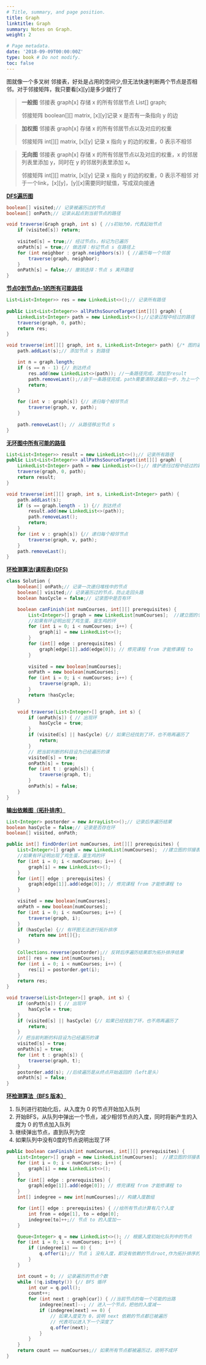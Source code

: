 ```yaml
---
# Title, summary, and page position.
title: Graph
linktitle: Graph
summary: Notes on Graph.
weight: 2

# Page metadata.
date: '2018-09-09T00:00:00Z'
type: book # Do not modify.
toc: false
---
```

图就像一个多叉树
邻接表，好处是占用的空间少,但无法快速判断两个节点是否相邻。对于邻接矩阵，我只要看[x][y]是多少就行了

> **一般图**
> 邻接表
> graph[x] 存储 x 的所有邻居节点
> List<Integer>[] graph;
> 
> 邻接矩阵
> boolean[][] matrix, [x][y]记录 x 是否有一条指向 y 的边

> **加权图**
> 邻接表
> graph[x] 存储 x 的所有邻居节点以及对应的权重
> 
> 邻接矩阵
> int[][] matrix, [x][y] 记录 x 指向 y 的边的权重，0 表示不相邻

> **无向图**
> 邻接表
> graph[x] 存储 x 的所有邻居节点以及对应的权重，x 的邻居列表里添加 y，同时在 y 的邻居列表里添加 x。
> 
> 邻接矩阵
> int[][] matrix, [x][y] 记录 x 指向 y 的边的权重，0 表示不相邻
> 对于一个link，[x][y]，[y][x]需要同时赋值，写成双向接通

[**DFS遍历图**]()
```Java
boolean[] visited;// 记录被遍历过的节点
boolean[] onPath;// 记录从起点到当前节点的路径

void traverse(Graph graph, int s) { //s初始为0，代表起始节点
    if (visited[s]) return;
    
    visited[s] = true;// 经过节点s，标记为已遍历
    onPath[s] = true;// 做选择：标记节点 s 在路径上
    for (int neighbor : graph.neighbors(s)) { //遍历每一个邻居
        traverse(graph, neighbor);
    }
    onPath[s] = false;// 撤销选择：节点 s 离开路径
}

```


[**节点0到节点n-1的所有可能路径**](https://leetcode.cn/problems/all-paths-from-source-to-target/)
```Java
List<List<Integer>> res = new LinkedList<>();// 记录所有路径
    
public List<List<Integer>> allPathsSourceTarget(int[][] graph) {
    LinkedList<Integer> path = new LinkedList<>();//记录过程中经过的路径
    traverse(graph, 0, path);
    return res;
}

void traverse(int[][] graph, int s, LinkedList<Integer> path) {/* 图的遍历框架 */
    path.addLast(s);// 添加节点 s 到路径

    int n = graph.length;
    if (s == n - 1) {// 到达终点
        res.add(new LinkedList<>(path)); //一条路径完成，添加至result
        path.removeLast();//由于一条路径完成，path需要清除这最后一步，为上一个节点的别的可能出路做好准备
        return;
    }

    for (int v : graph[s]) {// 递归每个相邻节点
        traverse(graph, v, path);
    }
    
    path.removeLast(); // 从路径移出节点 s
}


```


[**无环图中所有可能的路径**](https://leetcode.cn/problems/all-paths-from-source-to-target/)
```Java
List<List<Integer>> result = new LinkedList<>();// 记录所有路径
public List<List<Integer>> allPathsSourceTarget(int[][] graph) {
    LinkedList<Integer> path = new LinkedList<>();// 维护递归过程中经过的路径
    traverse(graph, 0, path);
    return result;
}

void traverse(int[][] graph, int s, LinkedList<Integer> path) {
    path.addLast(s);
    if (s == graph.length - 1) {// 到达终点
        result.add(new LinkedList<>(path));
        path.removeLast();
        return;
    }
    for (int v : graph[s]) {// 递归每个相邻节点
        traverse(graph, v, path);
    }
    path.removeLast();
}
```


[**环检测算法(课程表)(DFS)**](https://leetcode.cn/problems/course-schedule/)
```Java
class Solution {
    boolean[] onPath;// 记录一次递归堆栈中的节点
    boolean[] visited;// 记录遍历过的节点，防止走回头路
    boolean hasCycle = false;// 记录图中是否有环

    boolean canFinish(int numCourses, int[][] prerequisites) {
        List<Integer>[] graph = new LinkedList[numCourses];  //建立图的邻接表（一维：每一科）（二维：每一科的前置要求）
        //如果有环证明出现了鸡生蛋，蛋生鸡的环
        for (int i = 0; i < numCourses; i++) {
            graph[i] = new LinkedList<>();
        }
        for (int[] edge : prerequisites) {
            graph[edge[1]].add(edge[0]); // 修完课程 from 才能修课程 to
        }
        
        visited = new boolean[numCourses];
        onPath = new boolean[numCourses];
        for (int i = 0; i < numCourses; i++) {
            traverse(graph, i);
        }
        return !hasCycle;
    }

    void traverse(List<Integer>[] graph, int s) {
        if (onPath[s]) { // 出现环
            hasCycle = true;
        }
        if (visited[s] || hasCycle) {// 如果已经找到了环，也不用再遍历了    
            return;
        }
        // 把当前判断的科目设为已经遍历的课
        visited[s] = true;
        onPath[s] = true;
        for (int t : graph[s]) {
            traverse(graph, t);
        }
        onPath[s] = false;
    }
}
```


[**输出依赖图（拓扑排序）**](https://leetcode.cn/problems/course-schedule-ii/)
```Java
List<Integer> postorder = new ArrayList<>();// 记录后序遍历结果
boolean hasCycle = false;// 记录是否存在环
boolean[] visited, onPath;

public int[] findOrder(int numCourses, int[][] prerequisites) {
    List<Integer>[] graph = new LinkedList[numCourses];  //建立图的邻接表（一维：每一科）（二维：每一科的前置要求）
    //如果有环证明出现了鸡生蛋，蛋生鸡的环
    for (int i = 0; i < numCourses; i++) {
        graph[i] = new LinkedList<>();
    }
    for (int[] edge : prerequisites) {
        graph[edge[1]].add(edge[0]); // 修完课程 from 才能修课程 to
    }

    visited = new boolean[numCourses];
    onPath = new boolean[numCourses];
    for (int i = 0; i < numCourses; i++) {
        traverse(graph, i);
    }
    if (hasCycle) {// 有环图无法进行拓扑排序
        return new int[]{};
    }
    
    Collections.reverse(postorder);// 反转后序遍历结果即为拓扑排序结果
    int[] res = new int[numCourses];
    for (int i = 0; i < numCourses; i++) {
        res[i] = postorder.get(i);
    }
    return res;
}

void traverse(List<Integer>[] graph, int s) {
    if (onPath[s]) { // 出现环
        hasCycle = true;
    }
    if (visited[s] || hasCycle) {// 如果已经找到了环，也不用再遍历了    
        return;
    }
    // 把当前判断的科目设为已经遍历的课
    visited[s] = true;
    onPath[s] = true;
    for (int t : graph[s]) {
        traverse(graph, t);
    }
    postorder.add(s); //后续遍历是从终点开始返回的（left是头）
    onPath[s] = false;
}
```


[**环检测算法（BFS 版本）**]()
1. 队列进行初始化后，从入度为 0 的节点开始加入队列
2. 开始BFS，从队列中弹出一个节点，减少相邻节点的入度，同时将新产生的入度为 0 的节点加入队列
3. 继续弹出节点，直到队列为空
4. 如果队列中没有0度的节点说明出现了环
```Java
public boolean canFinish(int numCourses, int[][] prerequisites) {
    List<Integer>[] graph = new LinkedList[numCourses];  //建立图的邻接表（一维：每一科）（二维：每一科的前置要求）
    for (int i = 0; i < numCourses; i++) {
        graph[i] = new LinkedList<>();
    }
    for (int[] edge : prerequisites) {
        graph[edge[1]].add(edge[0]); // 修完课程 from 才能修课程 to
    }
    int[] indegree = new int[numCourses];// 构建入度数组

    for (int[] edge : prerequisites) { //给所有节点计算有几个入度
        int from = edge[1], to = edge[0];
        indegree[to]++;// 节点 to 的入度加一
    }

    Queue<Integer> q = new LinkedList<>(); // 根据入度初始化队列中的节点
    for (int i = 0; i < numCourses; i++) {
        if (indegree[i] == 0) {
            q.offer(i);// 节点 i 没有入度，即没有依赖的节点root,作为拓扑排序的起点，加入队列
        }
    }

    int count = 0; // 记录遍历的节点个数
    while (!q.isEmpty()) {// BFS 循环
        int cur = q.poll();
        count++;
        for (int next : graph[cur]) { //当前节点的每一个可能的出路
            indegree[next]--; // 进入一个节点，把他的入度减一
            if (indegree[next] == 0) {
                // 如果入度变为 0，说明 next 依赖的节点都已被遍历
                // 代表可以进入下一个深度了
                q.offer(next);
            }
        }
    }
    return count == numCourses;// 如果所有节点都被遍历过，说明不成环
}
```